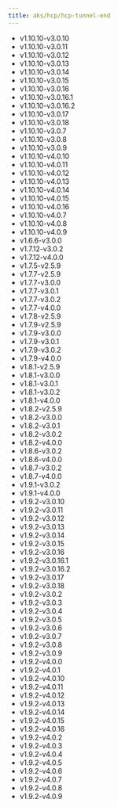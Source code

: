 ```yaml
---
title: aks/hcp/hcp-tunnel-end
---
```

- v1.10.10-v3.0.10
- v1.10.10-v3.0.11
- v1.10.10-v3.0.12
- v1.10.10-v3.0.13
- v1.10.10-v3.0.14
- v1.10.10-v3.0.15
- v1.10.10-v3.0.16
- v1.10.10-v3.0.16.1
- v1.10.10-v3.0.16.2
- v1.10.10-v3.0.17
- v1.10.10-v3.0.18
- v1.10.10-v3.0.7
- v1.10.10-v3.0.8
- v1.10.10-v3.0.9
- v1.10.10-v4.0.10
- v1.10.10-v4.0.11
- v1.10.10-v4.0.12
- v1.10.10-v4.0.13
- v1.10.10-v4.0.14
- v1.10.10-v4.0.15
- v1.10.10-v4.0.16
- v1.10.10-v4.0.7
- v1.10.10-v4.0.8
- v1.10.10-v4.0.9
- v1.6.6-v3.0.0
- v1.7.12-v3.0.2
- v1.7.12-v4.0.0
- v1.7.5-v2.5.9
- v1.7.7-v2.5.9
- v1.7.7-v3.0.0
- v1.7.7-v3.0.1
- v1.7.7-v3.0.2
- v1.7.7-v4.0.0
- v1.7.8-v2.5.9
- v1.7.9-v2.5.9
- v1.7.9-v3.0.0
- v1.7.9-v3.0.1
- v1.7.9-v3.0.2
- v1.7.9-v4.0.0
- v1.8.1-v2.5.9
- v1.8.1-v3.0.0
- v1.8.1-v3.0.1
- v1.8.1-v3.0.2
- v1.8.1-v4.0.0
- v1.8.2-v2.5.9
- v1.8.2-v3.0.0
- v1.8.2-v3.0.1
- v1.8.2-v3.0.2
- v1.8.2-v4.0.0
- v1.8.6-v3.0.2
- v1.8.6-v4.0.0
- v1.8.7-v3.0.2
- v1.8.7-v4.0.0
- v1.9.1-v3.0.2
- v1.9.1-v4.0.0
- v1.9.2-v3.0.10
- v1.9.2-v3.0.11
- v1.9.2-v3.0.12
- v1.9.2-v3.0.13
- v1.9.2-v3.0.14
- v1.9.2-v3.0.15
- v1.9.2-v3.0.16
- v1.9.2-v3.0.16.1
- v1.9.2-v3.0.16.2
- v1.9.2-v3.0.17
- v1.9.2-v3.0.18
- v1.9.2-v3.0.2
- v1.9.2-v3.0.3
- v1.9.2-v3.0.4
- v1.9.2-v3.0.5
- v1.9.2-v3.0.6
- v1.9.2-v3.0.7
- v1.9.2-v3.0.8
- v1.9.2-v3.0.9
- v1.9.2-v4.0.0
- v1.9.2-v4.0.1
- v1.9.2-v4.0.10
- v1.9.2-v4.0.11
- v1.9.2-v4.0.12
- v1.9.2-v4.0.13
- v1.9.2-v4.0.14
- v1.9.2-v4.0.15
- v1.9.2-v4.0.16
- v1.9.2-v4.0.2
- v1.9.2-v4.0.3
- v1.9.2-v4.0.4
- v1.9.2-v4.0.5
- v1.9.2-v4.0.6
- v1.9.2-v4.0.7
- v1.9.2-v4.0.8
- v1.9.2-v4.0.9
